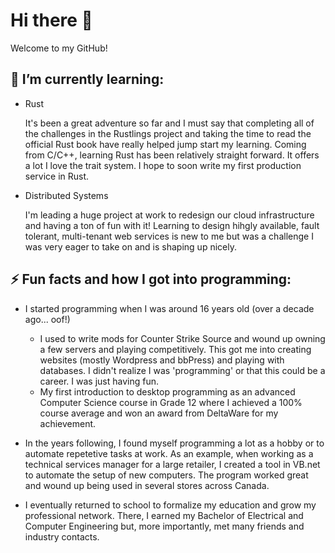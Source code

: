 # Hi there 👋

Welcome to my GitHub! 

## 📖 I’m currently learning:

* Rust

  It's been a great adventure so far and I must say that completing all of the challenges in the Rustlings project and taking the time to read the official Rust book have really helped jump start my learning. Coming from C/C++, learning Rust has been relatively straight forward. It offers a lot I love the trait system. I hope to soon write my first production service in Rust. 
  
* Distributed Systems

  I'm leading a huge project at work to redesign our cloud infrastructure and having a ton of fun with it! Learning to design hihgly available, fault tolerant, multi-tenant web services is new to me but was a challenge I was very eager to take on and is shaping up nicely. 
  
## ⚡ Fun facts and how I got into programming:

* I started programming when I was around 16 years old (over a decade ago... oof!)
  * I used to write mods for Counter Strike Source and wound up owning a few servers and playing competitively. This got me into creating websites (mostly Wordpress and bbPress) and playing with databases. I didn't realize I was 'programming' or that this could be a career. I was just having fun.
  * My first introduction to desktop programming as an advanced Computer Science course in Grade 12 where I achieved a 100% course average and won an award from DeltaWare for my achievement. 

* In the years following, I found myself programming a lot as a hobby or to automate repetetive tasks at work. As an example, when working as a technical services manager for a large retailer, I created a tool in VB.net to automate the setup of new computers. The program worked great and wound up being used in several stores across Canada. 

* I eventually returned to school to formalize my education and grow my professional network. There, I earned my Bachelor of Electrical and Computer Engineering but, more importantly, met many friends and industry contacts.  

<!--
**stphnsmpsn/stphnsmpsn** is a ✨ _special_ ✨ repository because its `README.md` (this file) appears on your GitHub profile.

Here are some ideas to get you started:

- 🔭 I’m currently working on ...
- 🌱 I’m currently learning ...
- 👯 I’m looking to collaborate on ...
- 🤔 I’m looking for help with ...
- 💬 Ask me about ...
- 📫 How to reach me: ...
- 😄 Pronouns: ...
- ⚡ Fun fact: ...
-->
